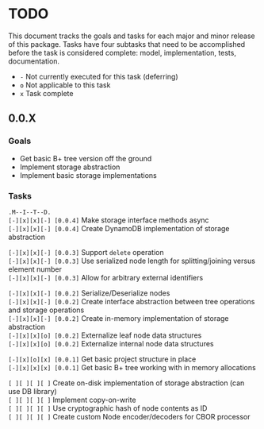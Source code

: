 # TODO

This document tracks the goals and tasks for each major and minor release of this package. Tasks have four subtasks that need to be accomplished before the task is considered complete: model, implementation, tests, documentation.

- `-` Not currently executed for this task (deferring)
- `o` Not applicable to this task
- `x` Task complete

## 0.0.X

### Goals

- Get basic B+ tree version off the ground
- Implement storage abstraction
- Implement basic storage implementations

### Tasks

`.M--I--T--D.` <br/>
`[-][x][x][-] [0.0.4]` Make storage interface methods async <br/>
`[-][x][x][-] [0.0.4]` Create DynamoDB implementation of storage abstraction <br/>

`[-][x][x][-] [0.0.3]` Support `delete` operation <br/>
`[-][x][x][-] [0.0.3]` Use serialized node length for splitting/joining versus element number <br/>
`[-][x][x][-] [0.0.3]` Allow for arbitrary external identifiers <br/>

`[-][x][x][-] [0.0.2]` Serialize/Deserialize nodes <br/>
`[-][x][x][-] [0.0.2]` Create interface abstraction between tree operations and storage operations <br/>
`[-][x][x][-] [0.0.2]` Create in-memory implementation of storage abstraction <br/>
`[-][x][x][o] [0.0.2]` Externalize leaf node data structures <br/>
`[-][x][x][o] [0.0.2]` Externalize internal node data structures <br/>

`[-][x][o][x] [0.0.1]` Get basic project structure in place <br/>
`[-][x][x][x] [0.0.1]` Get basic B+ tree working with in memory allocations <br/>

`[ ][ ][ ][ ]` Create on-disk implementation of storage abstraction (can use DB library) <br/>
`[ ][ ][ ][ ]` Implement copy-on-write <br/>
`[ ][ ][ ][ ]` Use cryptographic hash of node contents as ID <br/>
`[ ][ ][ ][ ]` Create custom Node encoder/decoders for CBOR processor <br/>
